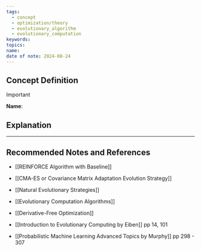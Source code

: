 ```yaml
---
tags:
  - concept
  - optimization/theory
  - evolutionary_algorithm
  - evolutionary_computation
keywords: 
topics: 
name: 
date of note: 2024-08-24
---
```


## Concept Definition

>[!important]
>**Name**: 



## Explanation





-----------
##  Recommended Notes and References



- [[REINFORCE Algorithm with Baseline]]
- [[CMA-ES or Covariance Matrix Adaptation Evolution Strategy]]
- [[Natural Evolutionary Strategies]]
- [[Evolutionary Computation Algorithms]]
- [[Derivative-Free Optimization]]


- [[Introduction to Evolutionary Computing by Eiben]] pp 14, 101
- [[Probabilistic Machine Learning Advanced Topics by Murphy]] pp 298 - 307